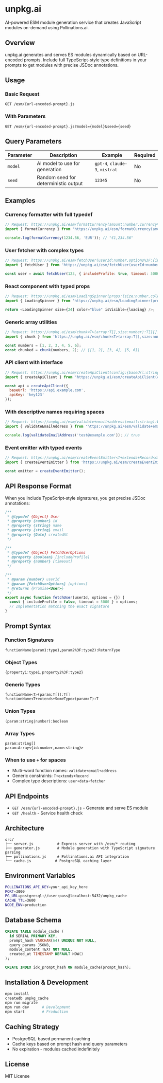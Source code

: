 # unpkg.ai

AI-powered ESM module generation service that creates JavaScript modules on-demand using Pollinations.ai.

## Overview

unpkg.ai generates and serves ES modules dynamically based on URL-encoded prompts. Include full TypeScript-style type definitions in your prompts to get modules with precise JSDoc annotations.

## Usage

### Basic Request
```
GET /esm/{url-encoded-prompt}.js
```

### With Parameters
```
GET /esm/{url-encoded-prompt}.js?model={model}&seed={seed}
```

## Query Parameters

| Parameter | Description | Example | Required |
|-----------|-------------|---------|----------|
| `model` | AI model to use for generation | `gpt-4`, `claude-3`, `mistral` | No |
| `seed` | Random seed for deterministic output | `12345` | No |

## Examples

### Currency formatter with full typedef
```javascript
// Request: https://unpkg.ai/esm/formatCurrency(amount:number,currency%3F:string):string.js
import { formatCurrency } from 'https://unpkg.ai/esm/formatCurrency(amount:number,currency%3F:string):string.js';

console.log(formatCurrency(1234.56, 'EUR')); // "€1,234.56"
```

### User fetcher with complex types
```javascript
// Request: https://unpkg.ai/esm/fetchUser(userId:number,options%3F:{includeProfile%3F:boolean,timeout%3F:number}):Promise<{id:number,name:string,email:string,createdAt:Date}>.js
import { fetchUser } from 'https://unpkg.ai/esm/fetchUser(userId:number,options%3F:{includeProfile%3F:boolean,timeout%3F:number}):Promise<{id:number,name:string,email:string,createdAt:Date}>.js';

const user = await fetchUser(123, { includeProfile: true, timeout: 5000 });
```

### React component with typed props
```javascript
// Request: https://unpkg.ai/esm/LoadingSpinner(props:{size:number,color:string,isVisible:boolean}):JSX.Element.js
import { LoadingSpinner } from 'https://unpkg.ai/esm/LoadingSpinner(props:{size:number,color:string,isVisible:boolean}):JSX.Element.js';

return <LoadingSpinner size={24} color="blue" isVisible={loading} />;
```

### Generic array utilities
```javascript
// Request: https://unpkg.ai/esm/chunk<T>(array:T[],size:number):T[][].js
import { chunk } from 'https://unpkg.ai/esm/chunk<T>(array:T[],size:number):T[][].js';

const numbers = [1, 2, 3, 4, 5, 6];
const chunked = chunk(numbers, 2); // [[1, 2], [3, 4], [5, 6]]
```

### API client with interface
```javascript
// Request: https://unpkg.ai/esm/createApiClient(config:{baseUrl:string,apiKey:string,timeout%3F:number}):{get<T>(path:string):Promise<T>,post<T>(path:string,data:any):Promise<T>}.js
import { createApiClient } from 'https://unpkg.ai/esm/createApiClient(config:{baseUrl:string,apiKey:string,timeout%3F:number}):{get<T>(path:string):Promise<T>,post<T>(path:string,data:any):Promise<T>}.js';

const api = createApiClient({ 
  baseUrl: 'https://api.example.com', 
  apiKey: 'key123' 
});
```

### With descriptive names requiring spaces
```javascript
// Request: https://unpkg.ai/esm/validate+email+address(email:string):boolean.js
import { validateEmailAddress } from 'https://unpkg.ai/esm/validate+email+address(email:string):boolean.js';

console.log(validateEmailAddress('test@example.com')); // true
```

### Event emitter with typed events
```javascript
// Request: https://unpkg.ai/esm/createEventEmitter<T+extends+Record<string,any>>():{on<K+extends+keyof+T>(event:K,handler:(data:T[K])=>void):void,emit<K+extends+keyof+T>(event:K,data:T[K]):void}.js
import { createEventEmitter } from 'https://unpkg.ai/esm/createEventEmitter<T+extends+Record<string,any>>():{on<K+extends+keyof+T>(event:K,handler:(data:T[K])=>void):void,emit<K+extends+keyof+T>(event:K,data:T[K]):void}.js';

const emitter = createEventEmitter();
```

## API Response Format

When you include TypeScript-style signatures, you get precise JSDoc annotations:

```javascript
/**
 * @typedef {Object} User
 * @property {number} id
 * @property {string} name
 * @property {string} email
 * @property {Date} createdAt
 */

/**
 * @typedef {Object} FetchUserOptions
 * @property {boolean} [includeProfile]
 * @property {number} [timeout]
 */

/**
 * @param {number} userId
 * @param {FetchUserOptions} [options]
 * @returns {Promise<User>}
 */
export async function fetchUser(userId, options = {}) {
  const { includeProfile = false, timeout = 5000 } = options;
  // Implementation matching the exact signature
}
```

## Prompt Syntax

### Function Signatures
```
functionName(param1:type1,param2%3F:type2):ReturnType
```

### Object Types
```
{property1:type1,property2%3F:type2}
```

### Generic Types
```
functionName<T>(param:T[]):T[]
functionName<T+extends+SomeType>(param:T):T
```

### Union Types
```
(param:string|number):boolean
```

### Array Types
```
param:string[]
param:Array<{id:number,name:string}>
```

### When to use `+` for spaces
- Multi-word function names: `validate+email+address`
- Generic constraints: `T+extends+Record`
- Complex type descriptions: `user+data+fetcher`

## API Endpoints

- `GET /esm/{url-encoded-prompt}.js` - Generate and serve ES module
- `GET /health` - Service health check

## Architecture

```
src/
├── server.js           # Express server with /esm/* routing
├── generator.js        # Module generation with TypeScript signature parsing
├── pollinations.js     # Pollinations.ai API integration
└── cache.js           # PostgreSQL caching layer
```

## Environment Variables

```bash
POLLINATIONS_API_KEY=your_api_key_here
PORT=3000
PG_URL=postgresql://user:pass@localhost:5432/unpkg_cache
CACHE_TTL=3600
NODE_ENV=production
```

## Database Schema

```sql
CREATE TABLE module_cache (
  id SERIAL PRIMARY KEY,
  prompt_hash VARCHAR(64) UNIQUE NOT NULL,
  query_params JSONB,
  module_content TEXT NOT NULL,
  created_at TIMESTAMP DEFAULT NOW()
);

CREATE INDEX idx_prompt_hash ON module_cache(prompt_hash);
```

## Installation & Development

```bash
npm install
createdb unpkg_cache
npm run migrate
npm run dev      # Development
npm start        # Production
```


## Caching Strategy

- PostgreSQL-based permanent caching
- Cache keys based on prompt hash and query parameters
- No expiration - modules cached indefinitely

## License

MIT License